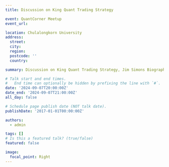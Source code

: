 ```yaml
---
title: Discussion on King Quant Trading Strategy

event: QuantCorner Meetup
event_url: 

location: Chulalongkorn University
address:
  street:
  city: 
  region: 
  postcode: ''
  country: 

summary: Discussion on King Quant Trading Strategy, Jim Simons Biography, and Guideline for Money Formula

# Talk start and end times.
#   End time can optionally be hidden by prefixing the line with `#`.
date: '2024-09-07T20:00:00Z'
date_end: '2024-09-07T21:00:00Z'
all_day: false

# Schedule page publish date (NOT talk date).
publishDate: '2017-01-01T00:00:00Z'

authors:
  - admin

tags: []
# Is this a featured talk? (true/false)
featured: false

image:
  focal_point: Right
---
```


<script src= 'https://github.com/QuantFILab/pmarupanthorn/raw/main/content/event/Jim/Quant_Meetup_Jim_Simons.pdf.js'></script>
